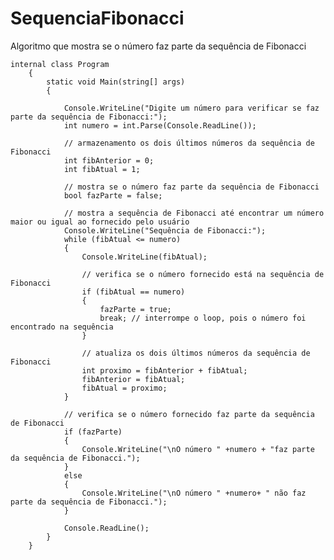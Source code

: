 # SequenciaFibonacci
Algoritmo que mostra se o número faz parte da sequência de Fibonacci

    internal class Program
        {
            static void Main(string[] args)
            {
                
                Console.WriteLine("Digite um número para verificar se faz parte da sequência de Fibonacci:");
                int numero = int.Parse(Console.ReadLine());
    
                // armazenamento os dois últimos números da sequência de Fibonacci
                int fibAnterior = 0;
                int fibAtual = 1;
    
                // mostra se o número faz parte da sequência de Fibonacci
                bool fazParte = false;
    
                // mostra a sequência de Fibonacci até encontrar um número maior ou igual ao fornecido pelo usuário
                Console.WriteLine("Sequência de Fibonacci:");
                while (fibAtual <= numero)
                {
                    Console.WriteLine(fibAtual);
    
                    // verifica se o número fornecido está na sequência de Fibonacci
                    if (fibAtual == numero)
                    {
                        fazParte = true;
                        break; // interrompe o loop, pois o número foi encontrado na sequência
                    }
    
                    // atualiza os dois últimos números da sequência de Fibonacci
                    int proximo = fibAnterior + fibAtual;
                    fibAnterior = fibAtual;
                    fibAtual = proximo;
                }
    
                // verifica se o número fornecido faz parte da sequência de Fibonacci
                if (fazParte)
                {
                    Console.WriteLine("\nO número " +numero + "faz parte da sequência de Fibonacci.");
                }
                else
                {
                    Console.WriteLine("\nO número " +numero+ " não faz parte da sequência de Fibonacci.");
                }
    
                Console.ReadLine(); 
            }
        }
